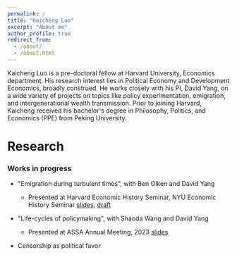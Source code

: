 ```yaml
---
permalink: /
title: "Kaicheng Luo"
excerpt: "About me"
author_profile: true
redirect_from: 
  - /about/
  - /about.html
---
```


Kaicheng Luo is a pre-doctoral fellow at Harvard University, Economics department. His research interest lies in Political Economy and Development Economics, broadly construed. He works closely with his PI, David Yang, on a wide variety of projects on topics like policy experimentation, emigration, and intergenerational wealth transmission. Prior to joining Harvard, Kaicheng received his bachelor's degree in Philosophy, Politics, and Economics (PPE) from Peking University.

Research
======
### Works in progress
- "Emigration during turbulent times", with Ben Olken and David Yang
	- Presented at Harvard Economic History Seminar, NYU Economic History Seminar [slides](https://www.kaichengluo.com/files/emigration_slides.pdf), [draft](https://www.kaichengluo.com/files/emigration_draft.pdf)

- "Life-cycles of policymaking", with Shaoda Wang and David Yang
	- Presented at ASSA Annual Meeting, 2023 [slides](https://www.kaichengluo.com/files/experimentation_assa_20230107.pdf)

- Censorship as political favor